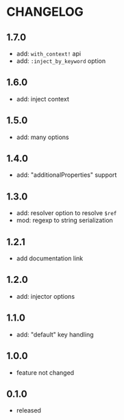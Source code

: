# CHANGELOG

## 1.7.0

- add: `with_context!` api
- add: `:inject_by_keyword` option

## 1.6.0

- add: inject context

## 1.5.0

- add: many options

## 1.4.0

- add: "additionalProperties" support

## 1.3.0

- add: resolver option to resolve `$ref`
- mod: regexp to string serialization

## 1.2.1

- add documentation link

## 1.2.0

- add: injector options

## 1.1.0

- add: "default" key handling

## 1.0.0

- feature not changed

## 0.1.0

- released
